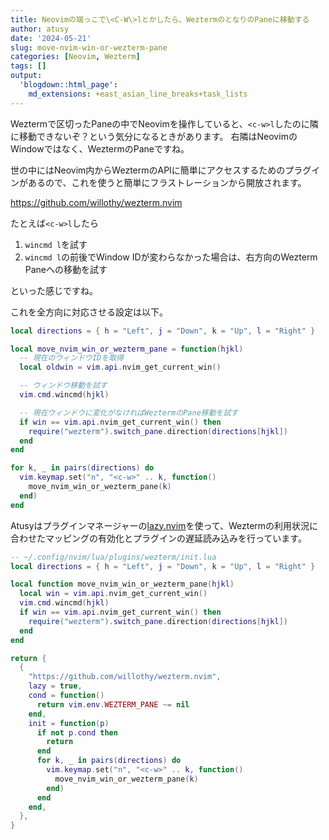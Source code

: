 ```yaml
---
title: Neovimの端っこで\<C-W\>lとかしたら、WeztermのとなりのPaneに移動する
author: atusy
date: '2024-05-21'
slug: move-nvim-win-or-wezterm-pane
categories: [Neovim, Wezterm]
tags: []
output:
  'blogdown::html_page':
    md_extensions: +east_asian_line_breaks+task_lists
---
```



Weztermで区切ったPaneの中でNeovimを操作していると、`<c-w>l`したのに隣に移動できないぞ？という気分になるときがあります。
右隣はNeovimのWindowではなく、WeztermのPaneですね。

世の中にはNeovim内からWeztermのAPIに簡単にアクセスするためのプラグインがあるので、これを使うと簡単にフラストレーションから開放されます。

<https://github.com/willothy/wezterm.nvim>

たとえば`<c-w>l`したら

1.  `wincmd l`を試す
2.  `wincmd l`の前後でWindow IDが変わらなかった場合は、右方向のWezterm Paneへの移動を試す

といった感じですね。

これを全方向に対応させる設定は以下。

``` lua
local directions = { h = "Left", j = "Down", k = "Up", l = "Right" }

local move_nvim_win_or_wezterm_pane = function(hjkl)
  -- 現在のウィンドウIDを取得
  local oldwin = vim.api.nvim_get_current_win()

  -- ウィンドウ移動を試す
  vim.cmd.wincmd(hjkl)

  -- 現在ウィンドウに変化がなければWeztermのPane移動を試す
  if win == vim.api.nvim_get_current_win() then
    require("wezterm").switch_pane.direction(directions[hjkl])
  end
end

for k, _ in pairs(directions) do
  vim.keymap.set("n", "<c-w>" .. k, function()
    move_nvim_win_or_wezterm_pane(k)
  end)
end
```

Atusyはプラグインマネージャーの[lazy.nvim](https://github.com/folke/lazy.nvim)を使って、Weztermの利用状況に合わせたマッピングの有効化とプラグインの遅延読み込みを行っています。

``` lua
-- ~/.config/nvim/lua/plugins/wezterm/init.lua
local directions = { h = "Left", j = "Down", k = "Up", l = "Right" }

local function move_nvim_win_or_wezterm_pane(hjkl)
  local win = vim.api.nvim_get_current_win()
  vim.cmd.wincmd(hjkl)
  if win == vim.api.nvim_get_current_win() then
    require("wezterm").switch_pane.direction(directions[hjkl])
  end
end

return {
  {
    "https://github.com/willothy/wezterm.nvim",
    lazy = true,
    cond = function()
      return vim.env.WEZTERM_PANE ~= nil
    end,
    init = function(p)
      if not p.cond then
        return
      end
      for k, _ in pairs(directions) do
        vim.keymap.set("n", "<c-w>" .. k, function()
          move_nvim_win_or_wezterm_pane(k)
        end)
      end
    end,
  },
}
```
